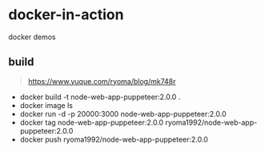 # docker-in-action
docker demos

## build
> https://www.yuque.com/ryoma/blog/mk748r
- docker build -t node-web-app-puppeteer:2.0.0 .
- docker image ls
- docker run -d -p 20000:3000 node-web-app-puppeteer:2.0.0
- docker tag node-web-app-puppeteer:2.0.0 ryoma1992/node-web-app-puppeteer:2.0.0
- docker push ryoma1992/node-web-app-puppeteer:2.0.0